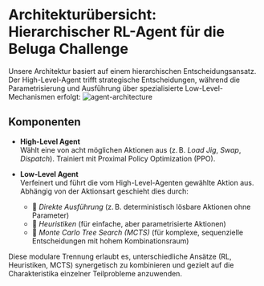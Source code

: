 # Architekturübersicht: Hierarchischer RL-Agent für die Beluga Challenge

Unsere Architektur basiert auf einem hierarchischen Entscheidungsansatz. Der High-Level-Agent trifft strategische Entscheidungen, während die Parametrisierung und Ausführung über spezialisierte Low-Level-Mechanismen erfolgt:
![agent-architecture](https://github.com/user-attachments/assets/ac2d5b83-8f99-4fbd-b97b-1441114ee30b)



## Komponenten

- **High-Level Agent**  
  Wählt eine von acht möglichen Aktionen aus (z. B. *Load Jig*, *Swap*, *Dispatch*). Trainiert mit Proximal Policy Optimization (PPO).

- **Low-Level Agent**  
  Verfeinert und führt die vom High-Level-Agenten gewählte Aktion aus. Abhängig von der Aktionsart geschieht dies durch:
  - 🔹 *Direkte Ausführung* (z. B. deterministisch lösbare Aktionen ohne Parameter)
  - 🔹 *Heuristiken* (für einfache, aber parametrisierte Aktionen)
  - 🔹 *Monte Carlo Tree Search (MCTS)* (für komplexe, sequenzielle Entscheidungen mit hohem Kombinationsraum)

Diese modulare Trennung erlaubt es, unterschiedliche Ansätze (RL, Heuristiken, MCTS) synergetisch zu kombinieren und gezielt auf die Charakteristika einzelner Teilprobleme anzuwenden.
